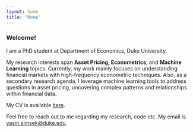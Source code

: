 ```yaml
---
layout: home
title: "Home"
---
```


### Welcome!
I am a PhD student at Department of Economics, Duke University. 

My research interests span **Asset Pricing**, **Econometrics**, and **Machine Learning** topics. Currently, my work mainly focuses on understanding financial markets with high-frequency econometric techniques. Also, as a secondary research agenda, I leverage machine learning tools to address questions in asset pricing, uncovering complex patterns and relationships within financial data.

My CV is available [here](assets/documents/yasin_simsek_resume.pdf).

Feel free to reach out to me regarding my research, code etc. My email is [yasin.simsek@duke.edu](mailto:yasin.simsek@duke.edu).
